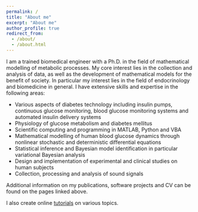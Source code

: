 ```yaml
---
permalink: /
title: "About me"
excerpt: "About me"
author_profile: true
redirect_from: 
  - /about/
  - /about.html
---
```

I am a trained biomedical engineer with a Ph.D. in the field of mathematical modelling of metabolic processes. My core interest lies in the collection and analysis of data, as well as the development of mathematical models for the benefit of society. In particular my interest lies in the field of endocrinology and biomedicine in general. I have extensive skills and expertise in the following areas:
* Various aspects of diabetes technology including insulin pumps, continuous glucose monitoring, blood glucose monitoring systems and automated insulin delivery systems
* Physiology of glucose metabolism and diabetes mellitus
* Scientific computing and programming in MATLAB, Python and VBA
* Mathematical modelling of human blood glucose dynamics through nonlinear stochastic and deterministic differential equations
* Statistical inference and Bayesian model identification in particular variational Bayesian analysis
* Design and implementation of experimental and clinical studies on human subjects
* Collection, processing and analysis of sound signals

Additional information on my publications, software projects and CV can be found on the pages linked above.

I also create online [tutorials](tutorials.md) on various topics.





